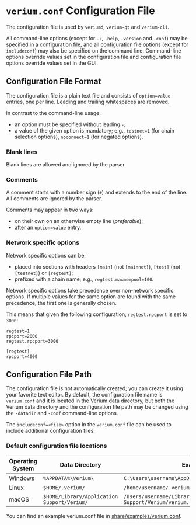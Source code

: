 # `verium.conf` Configuration File

The configuration file is used by `veriumd`, `verium-qt` and `verium-cli`.

All command-line options (except for `-?`, `-help`, `-version` and `-conf`) may be specified in a configuration file, and all configuration file options (except for `includeconf`) may also be specified on the command line. Command-line options override values set in the configuration file and configuration file options override values set in the GUI.

## Configuration File Format

The configuration file is a plain text file and consists of `option=value` entries, one per line. Leading and trailing whitespaces are removed.

In contrast to the command-line usage:
- an option must be specified without leading `-`;
- a value of the given option is mandatory; e.g., `testnet=1` (for chain selection options), `noconnect=1` (for negated options).

### Blank lines

Blank lines are allowed and ignored by the parser.

### Comments

A comment starts with a number sign (`#`) and extends to the end of the line. All comments are ignored by the parser.

Comments may appear in two ways:
- on their own on an otherwise empty line (_preferable_);
- after an `option=value` entry.

### Network specific options

Network specific options can be:
- placed into sections with headers `[main]` (not `[mainnet]`), `[test]` (not `[testnet]`) or `[regtest]`;
- prefixed with a chain name; e.g., `regtest.maxmempool=100`.

Network specific options take precedence over non-network specific options.
If multiple values for the same option are found with the same precedence, the
first one is generally chosen.

This means that given the following configuration, `regtest.rpcport` is set to `3000`:

```
regtest=1
rpcport=2000
regtest.rpcport=3000

[regtest]
rpcport=4000
```

## Configuration File Path

The configuration file is not automatically created; you can create it using your favorite text editor. By default, the configuration file name is `verium.conf` and it is located in the Verium data directory, but both the Verium data directory and the configuration file path may be changed using the `-datadir` and `-conf` command-line options.

The `includeconf=<file>` option in the `verium.conf` file can be used to include additional configuration files.

### Default configuration file locations

Operating System | Data Directory | Example Path
-- | -- | --
Windows | `%APPDATA%\Verium\` | `C:\Users\username\AppData\Roaming\Verium\verium.conf`
Linux | `$HOME/.verium/` | `/home/username/.verium/verium.conf`
macOS | `$HOME/Library/Application Support/Verium/` | `/Users/username/Library/Application Support/Verium/verium.conf`

You can find an example verium.conf file in [share/examples/verium.conf](../share/examples/verium.conf).
